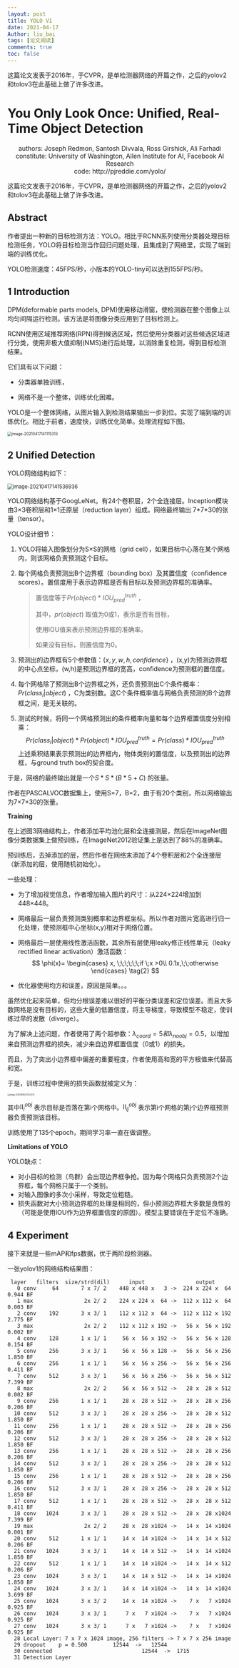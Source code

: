 ```yaml
---
layout: post
title: YOLO V1
date: 2021-04-17
Author: liu_bai 
tags: [论文阅读]
comments: true
toc: false
---
```


这篇论文发表于2016年，于CVPR，是单检测器网络的开篇之作，之后的yolov2和tolov3在此基础上做了许多改进。

<!-- more -->

# You Only Look Once: Unified,  Real-Time Object Detection

<center>authors: Joseph Redmon, Santosh Divvala, Ross Girshick, Ali Farhadi</center>

<center>constitute: University of Washington, Allen Institute for AI, Facebook AI Research</center>

<center>code: http://pjreddie.com/yolo/ </center>

这篇论文发表于2016年，于CVPR，是单检测器网络的开篇之作，之后的yolov2和tolov3在此基础上做了许多改进。

## Abstract

​	作者提出一种新的目标检测方法：YOLO。相比于RCNN系列使用分类器处理目标检测任务，YOLO将目标检测当作回归问题处理，且集成到了网络里，实现了端到端的训练优化。

YOLO检测速度：45FPS/秒，小版本的YOLO-tiny可以达到155FPS/秒。

## 1 Introduction

DPM(deformable parts models, DPM)使用移动滑窗，使检测器在整个图像上以均匀间隔运行检测。该方法是将图像分类应用到了目标检测上。

RCNN使用区域推荐网络(RPN)得到候选区域，然后使用分类器对这些候选区域进行分类，使用非极大值抑制(NMS)进行后处理，以消除重复检测，得到目标检测结果。

它们具有以下问题：

+ 分类器单独训练，

+ 网络不是一个整体，训练优化困难。

YOLO是一个整体网络，从图片输入到检测结果输出一步到位。实现了端到端的训练优化。相比于前者，速度快，训练优化简单。处理流程如下图。

<img src="https://gitee.com/changyv/md-pic/raw/master/20210417162235.png" alt="image-20210417141115313" style="zoom: 60%;" />

## 2 Unified Detection

YOLO网络结构如下：

<img src="https://gitee.com/changyv/md-pic/raw/master/20210417162244.png" alt="image-20210417141536936" style="zoom: 80%;" /> 

YOLO网络结构基于GoogLeNet。有24个卷积层，2个全连接层。Inception模块由3×3卷积层和1×1还原层（reduction layer）组成。网络最终输出 7\*7\*30的张量（tensor）。

YOLO设计细节：

1. YOLO将输入图像划分为S×S的网格（grid cell），如果目标中心落在某个网格内，则该网格负责预测这个目标。

2. 每个网格负责预测出B个边界框（bounding box）及其置信度（confidence scores）。置信度用于表示边界框是否有目标以及预测边界框的准确率。

   > 置信度等于$Pr(object) * IOU_{pred}^{truth}$ ，
   >
   > 其中，$pr(object)$ 取值为0或1，表示是否有目标，
   >
   > 使用IOU值来表示预测边界框的准确率。
   >
   > 如果没有目标，则置信度为0。

3. 预测出的边界框有5个参数值：$\{x,y,w,h,confidence\}$ ，(x,y)为预测边界框的中心点坐标，(w,h)是预测边界框的宽高，confidence为预测框的置信度。

4.  每个网格除了预测出B个边界框之外，还负责预测出C个条件概率：$Pr(class_i | object)$ ，C为类别数。这C个条件概率值与网格负责预测的B个边界框之间，是无关联的。

5. 测试的时候，将同一个网格预测出的条件概率向量和每个边界框置信度分别相乘：
   $$
   Pr(class_i | object) * Pr(object) * IOU_{pred}^{truth}=Pr(class)* IOU_{pred}^{truth}
   \tag{1}
   $$
    上述乘积结果表示预测出的边界框内，物体类别的置信度，以及预测出的边界框，与ground truth box的契合度。

于是，网络的最终输出就是一个$S*S*(B*5 + C)$ 的张量。

作者在PASCALVOC数据集上，使用S=7，B=2，由于有20个类别，所以网络输出为7×7×30的张量。

**Training**

在上述图3网络结构上，作者添加平均池化层和全连接测层，然后在ImageNet图像分类数据集上做预训练，在ImageNet2012验证集上是达到了88%的准确率。

预训练后，去掉添加的层，然后作者在网络末添加了4个卷积层和2个全连接层（新添加的层，使用随机初始化）。

一些处理：

+ 为了增加视觉信息，作者增加输入图片的尺寸：从224×224增加到448×448。

+ 网络最后一层负责预测类别概率和边界框坐标。所以作者对图片宽高进行归一化处理，使预测框中心坐标(x,y)相对于网络位置。

+ 网络最后一层使用线性激活函数，其余所有层使用leaky修正线性单元（leaky rectified linear activation）激活函数：
  $$
  \phi(x)=
  \begin{cases}
  x, \;\;\;\;\;\;if \;x >0\\
  0.1x,\;\;otherwise
  \end{cases}
  \tag{2}
  $$

+ 优化器使用均方和误差，原因是简单。。。

虽然优化起来简单，但均分根误差难以很好的平衡分类误差和定位误差。而且大多数网格是没有目标的，这些大量的低置信度，将主导梯度，导致模型不稳定，使训练过早的发散（diverge）。

为了解决上述问题，作者使用了两个超参数：$\lambda_{coord}=5 和\lambda_{noobj}=0.5$，以增加来自预测边界框的损失，减少来自边界框置信度（0或1）的损失。

而且，为了突出小边界框中偏差的重要程度，作者使用高和宽的平方根值来代替高和宽。

于是，训练过程中使用的损失函数就被定义为：

<img src="https://gitee.com/changyv/md-pic/raw/master/20210417155557.png" alt="image-20201008221523574" style="zoom: 30%;" />

其中$Ⅱ_{i}^{obj}$ 表示目标是否落在第i个网格中。$Ⅱ_{ij}^{obj}$ 表示第i个网格的第j个边界框预测器负责预测该目标。

训练使用了135个epoch，期间学习率一直在做调整。

**Limitations of YOLO**

YOLO缺点：

+ 对小目标的检测（鸟群）会出现边界框争抢。因为每个网格只负责预测2个边界框，每个网格只属于一个类别。
+ 对输入图像的多次小采样，导致定位粗糙。
+ 损失函数对大小预测边界框的处理是相同的，但小预测边界框大多数是良性的（可能是使用IOU作为边界框置信度的原因）。模型主要错误在于定位不准确。

## 4 Experiment

接下来就是一些mAP和fps数据，优于两阶段检测器。

一张yolov1的网络结构结果图：

```
 layer   filters  size/strd(dil)      input                output
   0 conv     64       7 x 7/ 2    448 x 448 x   3 ->  224 x 224 x  64 0.944 BF
   1 max                2x 2/ 2    224 x 224 x  64 ->  112 x 112 x  64 0.003 BF
   2 conv    192       3 x 3/ 1    112 x 112 x  64 ->  112 x 112 x 192 2.775 BF
   3 max                2x 2/ 2    112 x 112 x 192 ->   56 x  56 x 192 0.002 BF
   4 conv    128       1 x 1/ 1     56 x  56 x 192 ->   56 x  56 x 128 0.154 BF
   5 conv    256       3 x 3/ 1     56 x  56 x 128 ->   56 x  56 x 256 1.850 BF
   6 conv    256       1 x 1/ 1     56 x  56 x 256 ->   56 x  56 x 256 0.411 BF
   7 conv    512       3 x 3/ 1     56 x  56 x 256 ->   56 x  56 x 512 7.399 BF
   8 max                2x 2/ 2     56 x  56 x 512 ->   28 x  28 x 512 0.002 BF
   9 conv    256       1 x 1/ 1     28 x  28 x 512 ->   28 x  28 x 256 0.206 BF
  10 conv    512       3 x 3/ 1     28 x  28 x 256 ->   28 x  28 x 512 1.850 BF
  11 conv    256       1 x 1/ 1     28 x  28 x 512 ->   28 x  28 x 256 0.206 BF
  12 conv    512       3 x 3/ 1     28 x  28 x 256 ->   28 x  28 x 512 1.850 BF
  13 conv    256       1 x 1/ 1     28 x  28 x 512 ->   28 x  28 x 256 0.206 BF
  14 conv    512       3 x 3/ 1     28 x  28 x 256 ->   28 x  28 x 512 1.850 BF
  15 conv    256       1 x 1/ 1     28 x  28 x 512 ->   28 x  28 x 256 0.206 BF
  16 conv    512       3 x 3/ 1     28 x  28 x 256 ->   28 x  28 x 512 1.850 BF
  17 conv    512       1 x 1/ 1     28 x  28 x 512 ->   28 x  28 x 512 0.411 BF
  18 conv   1024       3 x 3/ 1     28 x  28 x 512 ->   28 x  28 x1024 7.399 BF
  19 max                2x 2/ 2     28 x  28 x1024 ->   14 x  14 x1024 0.001 BF
  20 conv    512       1 x 1/ 1     14 x  14 x1024 ->   14 x  14 x 512 0.206 BF
  21 conv   1024       3 x 3/ 1     14 x  14 x 512 ->   14 x  14 x1024 1.850 BF
  22 conv    512       1 x 1/ 1     14 x  14 x1024 ->   14 x  14 x 512 0.206 BF
  23 conv   1024       3 x 3/ 1     14 x  14 x 512 ->   14 x  14 x1024 1.850 BF
  24 conv   1024       3 x 3/ 1     14 x  14 x1024 ->   14 x  14 x1024 3.699 BF
  25 conv   1024       3 x 3/ 2     14 x  14 x1024 ->    7 x   7 x1024 0.925 BF
  26 conv   1024       3 x 3/ 1      7 x   7 x1024 ->    7 x   7 x1024 0.925 BF
  27 conv   1024       3 x 3/ 1      7 x   7 x1024 ->    7 x   7 x1024 0.925 BF
  28 Local Layer: 7 x 7 x 1024 image, 256 filters -> 7 x 7 x 256 image
  29 dropout    p = 0.500        12544  ->   12544
  30 connected                            12544  ->  1715
  31 Detection Layer
```



